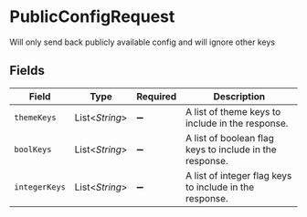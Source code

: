 # PublicConfigRequest

Will only send back publicly available config and will ignore other keys


## Fields

| Field                                                   | Type                                                    | Required                                                | Description                                             |
| ------------------------------------------------------- | ------------------------------------------------------- | ------------------------------------------------------- | ------------------------------------------------------- |
| `themeKeys`                                             | List\<*String*>                                         | :heavy_minus_sign:                                      | A list of theme keys to include in the response.        |
| `boolKeys`                                              | List\<*String*>                                         | :heavy_minus_sign:                                      | A list of boolean flag keys to include in the response. |
| `integerKeys`                                           | List\<*String*>                                         | :heavy_minus_sign:                                      | A list of integer flag keys to include in the response. |
